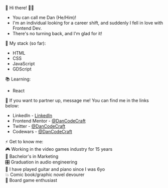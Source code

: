 👋 Hi there! 👨‍💻

 - You can call me Dan (He/Him)!
 - I'm an individual looking for a career shift, and suddenly I fell in love with Frontend Dev. 
 - There's no turning back, and I'm glad for it!

🌱 My stack (so far):
- HTML
- CSS
- JavaScript
- GDScript

📚 Learning:
- React

💞️ If you want to partner up, message me! You can find me in the links below:
- LinkedIn - [LinkedIn](https://www.linkedin.com/in/adannjacinto/)
- Frontend Mentor - [@DanCodeCraft](https://www.frontendmentor.io/profile/DanCodeCraft)
- Twitter - [@DanCodeCraft](https://www.twitter.com/DanCodeCraft)
- Codewars - [@DanCodeCraft](https://www.codewars.com/users/DanCodeCraft)

⚡ Get to know me: <br>
🎮 Working in the video games industry for 15 years <br>
📜 Bachelor's in Marketing <br>
🎛️ Graduation in audio engineering <br>
🎸 I have played guitar and piano since I was 6yo <br>
💥 Comic book/graphic novel devourer <br>
🎲 Board game enthusiast
